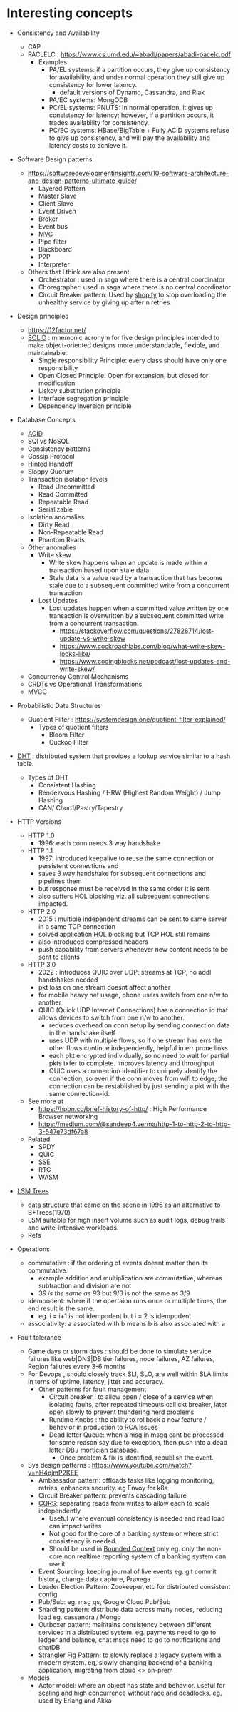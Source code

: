 # Interesting concepts
- Consistency and Availability
  - CAP
  - PACLELC : https://www.cs.umd.edu/~abadi/papers/abadi-pacelc.pdf
    - Examples
      - PA/EL systems: if a partition occurs, they give up consistency for availability, and under normal operation they still give up consistency for lower latency.
        - default versions of Dynamo, Cassandra, and Riak
      - PA/EC systems: MongODB
      - PC/EL systems: PNUTS: In normal operation, it gives up consistency for latency; however, if a partition occurs, it trades availability for consistency.
      - PC/EC systems: HBase/BigTable + Fully ACID systems refuse to give up consistency, and will pay the availability and latency costs to achieve it.     
- Software Design patterns:
  - https://softwaredevelopmentinsights.com/10-software-architecture-and-design-patterns-ultimate-guide/
    - Layered Pattern
    - Master Slave
    - Client Slave
    - Event Driven
    - Broker
    - Event bus
    - MVC
    - Pipe filter
    - Blackboard
    - P2P
    - Interpreter
  - Others that I think are also present
    - Orchestrator : used in saga where there is a central coordinator
    - Choregrapher: used in saga where there is no central coordinator
    - Circuit Breaker pattern: Used by [shopify](https://shopify.engineering/building-resilient-payment-systems) to stop overloading the unhealthy service by giving up after n retries 
- Design principles
  - https://12factor.net/
  - [SOLID](https://en.wikipedia.org/wiki/SOLID) : mnemonic acronym for five design principles intended to make object-oriented designs more understandable, flexible, and maintainable.
    - Single responsibility Principle: every class should have only one responsibility
    - Open Closed Principle: Open for extension, but closed for modification
    - Liskov substitution principle
    - Interface segregation principle
    - Dependency inversion principle 
- Database Concepts
  - [ACID](https://en.wikipedia.org/wiki/ACID)
  - SQl vs NoSQL
  - Consistency patterns
  - Gossip Protocol 
  - Hinted Handoff
  - Sloppy Quorum
  - Transaction isolation levels
    - Read Uncommitted
    - Read Committed
    - Repeatable Read
    - Serializable
  - Isolation anomalies
    - Dirty Read
    - Non-Repeatable Read
    - Phantom Reads
  - Other anomalies
    - Write skew
      - Write skew happens when an update is made within a transaction based upon stale data.
      - Stale data is a value read by a transaction that has become stale due to a subsequent committed write from a concurrent transaction.
    - Lost Updates
      - Lost updates happen when a committed value written by one transaction is overwritten by a subsequent committed write from a concurrent transaction.
        - https://stackoverflow.com/questions/27826714/lost-update-vs-write-skew
        - https://www.cockroachlabs.com/blog/what-write-skew-looks-like/
        - https://www.codingblocks.net/podcast/lost-updates-and-write-skew/
  - Concurrency Control Mechanisms
  - CRDTs vs Operational Transformations
  - MVCC
 
- Probabilistic Data Structures
  - Quotient Filter : https://systemdesign.one/quotient-filter-explained/
    - Types of quotient filters 
      - Bloom Filter
      - Cuckoo Filter  
- [DHT](https://en.wikipedia.org/wiki/Distributed_hash_table) :  distributed system that provides a lookup service similar to a hash table.
  - Types of DHT
    - Consistent Hashing
    - Rendezvous Hashing / HRW (Highest Random Weight) / Jump Hashing
    - CAN/ Chord/Pastry/Tapestry   
- HTTP Versions
  - HTTP 1.0
    - 1996: each conn needs 3 way handshake
  - HTTP 1.1
    - 1997: introduced keepalive to reuse the same connection or persistent connections and
    - saves 3 way handshake for subsequent connections and pipelines them
    - but response must be received in the same order it is sent
    - also suffers HOL blocking viz. all subsequent connections impacted.  
  - HTTP 2.0
    - 2015 : multiple independent streams can be sent to same server in a same TCP connection
    - solved application HOL blocking but TCP HOL still remains
    - also introduced compressed headers
    - push capability from servers whenever new content needs to be sent to clients 
  - HTTP 3.0
    - 2022 : introduces QUIC over UDP: streams at TCP, no addl handshakes needed
    - pkt loss on one stream doesnt affect another
    - for mobile heavy net usage, phone users switch from one n/w to another
    - QUIC (Quick UDP Internet Connections) has a connection id that allows devices to switch from one n/w to another.
      - reduces overhead on conn setup by sending connection data in the handshake itself
      - uses UDP with multiple flows, so if one stream has errs the other flows continue independently,  helpful in err prone links
      - each pkt encrypted individually, so no need to wait for partial pkts txfer to complete. Improves latency and throughput
      - QUIC uses a connection identifier to uniquely identify the connection, so even if the conn moves from wifi to edge, the connection can be restablished by just sending a pkt with the same connection-id.
  - See more at
    - https://hpbn.co/brief-history-of-http/ : High Performance Browser networking
    - https://medium.com/@sandeep4.verma/http-1-to-http-2-to-http-3-647e73df67a8
  - Related
    - SPDY
    - QUIC
    - SSE
    - RTC
    - WASM 
- [LSM Trees](https://en.wikipedia.org/wiki/Log-structured_merge-tree)
  - data structure that came on the scene in 1996 as an alternative to B+Trees(1970)
  - LSM suitable for high insert volume such as audit logs, debug trails and write-intensive workloads.
  - Refs
- Operations
  - commutative : if the ordering of events doesnt matter then its commutative.
    - example addition and multiplication are commutative, whereas subtraction and division are not
    - 3*9 is the same as 9*3 but 9/3 is not the same as 3/9
  - idempodent: where if the opertaion runs once or multiple times, the end result is the same.
    - eg. i = i+1 is not idempodent but i = 2 is idempodent
  - associativity: a associated with b means b is also associated with a
- Fault tolerance
  - Game days or storm days : should be done to simulate service failures like web|DNS|DB tier failures, node failures, AZ failures, Region failures every 3-6 months
  - For Devops , should closely track SLI, SLO, are well within SLA limits in terns of uptime, latency, jitter and accuracy.
    - Other patterns for fault management
      - Circuit breaker : to allow open / close of a service when isolating faults, after repeated timeouts call ckt breaker, later open slowly to prevent thundering herd problems
      - Runtime Knobs : the ability to rollback a new feature / behavior in production to RCA issues
      - Dead letter Queue: when a msg in msgq cant be processed for some reason say due to exception, then push into a dead letter DB / mortician database.
        - Once problem & fix is identified, republish the event.
  - Sys design patterns : https://www.youtube.com/watch?v=nH4qjmP2KEE 
    - Ambassador pattern: offloads tasks like logging monitoring, retries, enhances security. eg Envoy for k8s
    - Circuit Breaker pattern: prevents cascading failure
    - [CQRS](https://martinfowler.com/bliki/CQRS.html): separating reads from writes to allow each to scale independently
      - Useful where eventual consistency is needed and read load can impact writes
      - Not good for the core of a banking system or where strict consistency is needed.
      - Should be used in [Bounded Context](https://martinfowler.com/bliki/BoundedContext.html) only eg. only the non-core non realtime reporting system of a banking system can use it. 
    - Event Sourcing: keeping journal of live events eg. git commit history, change data capture, Pravega
    - Leader Election Pattern: Zookeeper, etc for distributed consistent config
    - Pub/Sub: eg. msg qs, Google Cloud Pub/Sub
    - Sharding pattern: distribute data across many nodes, reducing load eg. cassandra / Mongo
    - Outboxer pattern: maintains consistency between different services in a distributed system. eg. payments need to go to ledger and balance, chat msgs need to go to notifications and chatDB
    - Strangler Fig Pattern: to slowly replace a legacy system with a modern system. eg, slowly changing backend of a banking application, migrating from cloud <> on-prem
  - Models
    - Actor model: where an object has state and behavior. useful for scaling and high concurrence without race and deadlocks. eg. used by Erlang and Akka 
